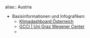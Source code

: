 alias:: Austria

- Basisinformationen und Infografiken:
	- [Klimadashboard Österreich](https://klimadashboard.at/)
	- [GCCI | Uni Graz Wegener Center](https://gcci.earth/de/austria/gem/ "GCCI | Uni Graz Wegener Center")
	-